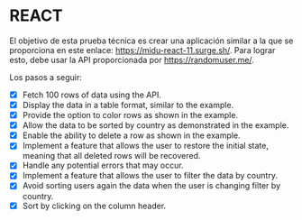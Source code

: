 # REACT

El objetivo de esta prueba técnica es crear una aplicación similar a la que se proporciona en este enlace: https://midu-react-11.surge.sh/. Para lograr esto, debe usar la API proporcionada por https://randomuser.me/.

Los pasos a seguir:

-   [x] Fetch 100 rows of data using the API.
-   [x] Display the data in a table format, similar to the example.
-   [x] Provide the option to color rows as shown in the example.
-   [x] Allow the data to be sorted by country as demonstrated in the example.
-   [x] Enable the ability to delete a row as shown in the example.
-   [x] Implement a feature that allows the user to restore the initial state, meaning that all deleted rows will be recovered.
-   [x] Handle any potential errors that may occur.
-   [x] Implement a feature that allows the user to filter the data by country.
-   [x] Avoid sorting users again the data when the user is changing filter by country.
-   [x] Sort by clicking on the column header.
